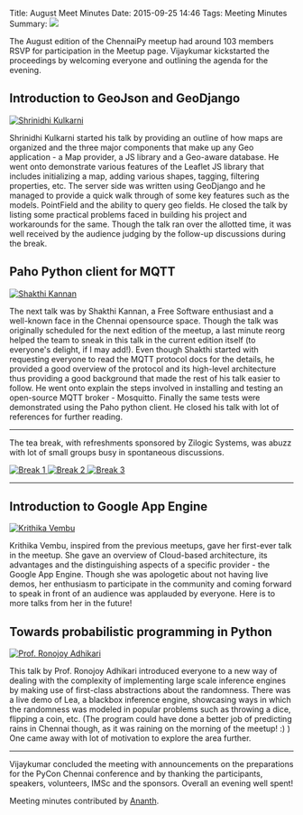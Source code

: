 Title: August Meet Minutes
Date: 2015-09-25 14:46
Tags: Meeting Minutes
Summary: <img src="http://photos3.meetupstatic.com/photos/event/2/8/0/0/global_441250240.jpeg" />

The August edition of the ChennaiPy meetup had around 103 members RSVP for
participation in the Meetup page. Vijaykumar kickstarted the proceedings by
welcoming everyone and outlining the agenda for the evening.

## Introduction to GeoJson and GeoDjango

<a
href="http://photos4.meetupstatic.com/photos/event/2/8/0/1/highres_441250241.jpeg">
<img
src="http://photos3.meetupstatic.com/photos/event/2/8/0/1/global_441250241.jpeg"
alt="Shrinidhi Kulkarni" /></a> 
<a
href="http://photos4.meetupstatic.com/photos/event/2/8/0/3/highres_441250243.jpeg">
<img
src="http://photos3.meetupstatic.com/photos/event/2/8/0/3/global_441250243.jpeg"
alt="" /></a>


Shrinidhi Kulkarni started his talk by providing an outline of how maps are
organized and the three major components that make up any Geo application - a
Map provider, a JS library and a Geo-aware database. He went onto demonstrate
various features of the Leaflet JS library that includes initializing a map,
adding various shapes, tagging, filtering properties, etc. The server side was
written using GeoDjango and he managed to provide a quick walk through of some
key features such as the models. PointField and the ability to query geo
fields.  He closed the talk by listing some practical problems faced in
building his project and workarounds for the same. Though the talk ran over the
allotted time, it was well received by the audience judging by the follow-up
discussions during the break.

## Paho Python client for MQTT

<a
href="http://photos2.meetupstatic.com/photos/event/2/8/0/4/highres_441250244.jpeg">
<img
src="http://photos3.meetupstatic.com/photos/event/2/8/0/4/global_441250244.jpeg"
alt="Shakthi Kannan" /></a>
<a
href="http://photos2.meetupstatic.com/photos/event/2/8/0/6/highres_441250246.jpeg">
<img
src="http://photos3.meetupstatic.com/photos/event/2/8/0/6/global_441250246.jpeg"
alt="" /></a>

The next talk was by Shakthi Kannan, a Free Software enthusiast and a
well-known face in the Chennai opensource space. Though the talk was originally
scheduled for the next edition of the meetup, a last minute reorg helped the
team to sneak in this talk in the current edition itself (to everyone's
delight, if I may add!). Even though Shakthi started with requesting everyone
to read the MQTT protocol docs for the details, he provided a good overview of
the protocol and its high-level architecture thus providing a good background
that made the rest of his talk easier to follow. He went onto explain the steps
involved in installing and testing an open-source MQTT broker - Mosquitto.
Finally the same tests were demonstrated using the Paho python client. He
closed his talk with lot of references for further reading.

---

The tea break, with refreshments sponsored by Zilogic Systems, was abuzz with
lot of small groups busy in spontaneous discussions.

<a
href="http://photos2.meetupstatic.com/photos/event/2/8/0/8/highres_441250248.jpeg">
<img
src="http://photos3.meetupstatic.com/photos/event/2/8/0/8/global_441250248.jpeg"
alt="Break 1" /> </a>
<a
href="http://photos4.meetupstatic.com/photos/event/2/8/0/9/highres_441250249.jpeg">
<img
src="http://photos3.meetupstatic.com/photos/event/2/8/0/9/global_441250249.jpeg"
alt="Break 2" /> </a>
<a
href="http://photos2.meetupstatic.com/photos/event/2/a/7/3/highres_441250867.jpeg">
<img
src="http://photos3.meetupstatic.com/photos/event/2/a/7/3/global_441250867.jpeg"
alt="Break 3" /> </a>

---

## Introduction to Google App Engine

<a
href="http://photos4.meetupstatic.com/photos/event/2/d/b/e/highres_441251710.jpeg">
<img
src="http://photos3.meetupstatic.com/photos/event/2/d/b/e/global_441251710.jpeg"
alt="Krithika Vembu" /></a>

Krithika Vembu, inspired from the previous meetups, gave her first-ever talk in
the meetup. She gave an overview of Cloud-based architecture, its advantages
and the distinguishing aspects of a specific provider - the Google App Engine.
Though she was apologetic about not having live demos, her enthusiasm to
participate in the community and coming forward to speak in front of an
audience was applauded by everyone. Here is to more talks from her in the
future!

## Towards probabilistic programming in Python

<a
href="http://photos2.meetupstatic.com/photos/event/2/d/c/1/highres_441251713.jpeg">
<img
src="http://photos1.meetupstatic.com/photos/event/2/d/c/1/global_441251713.jpeg"
alt="Prof. Ronojoy Adhikari" /> </a>

This talk by Prof. Ronojoy Adhikari introduced everyone to a new way of dealing
with the complexity of implementing large scale inference engines by making use
of first-class abstractions about the randomness. There was a live demo of Lea,
a blackbox inference engine, showcasing ways in which the randomness was
modeled in popular problems such as throwing a dice, flipping a coin, etc. (The
program could have done a better job of predicting rains in Chennai though, as
it was raining on the morning of the meetup! :) ) One came away with lot of
motivation to explore the area further.

---

Vijaykumar concluded the meeting with announcements on the preparations for the
PyCon Chennai conference and by thanking the participants, speakers,
volunteers, IMSc and the sponsors. Overall an evening well spent!

Meeting minutes contributed by <a
href="http://www.meetup.com/Chennaipy/members/182616450/">Ananth</a>.
